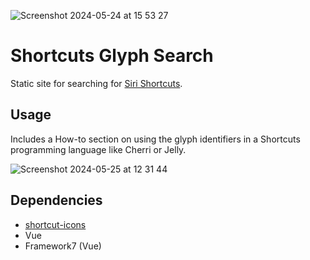 ![Screenshot 2024-05-24 at 15 53 27](https://github.com/electrikmilk/shortcuts-glyph-search/assets/4368524/ebd77542-61fa-49ae-b6a6-3d098b8eeb8a)

# Shortcuts Glyph Search

Static site for searching for <a href="https://apps.apple.com/us/app/shortcuts/id1462947752" target="_blank" rel="noopener noreferrer">Siri Shortcuts</a>.

## Usage

Includes a How-to section on using the glyph identifiers in a Shortcuts programming language like Cherri or Jelly.

![Screenshot 2024-05-25 at 12 31 44](https://github.com/electrikmilk/shortcuts-glyph-search/assets/4368524/f225dc54-c096-4ba5-ad0e-b1c8e1e660d7)

## Dependencies

- [shortcut-icons](https://github.com/atnbueno/shortcut-icons)
- Vue
- Framework7 (Vue)
